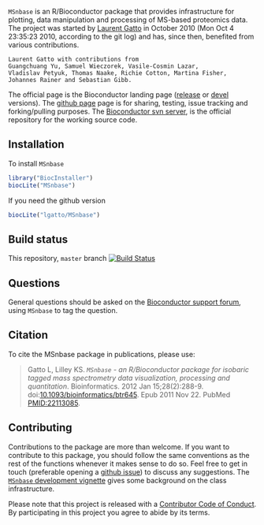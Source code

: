 

`MSnbase` is an R/Bioconductor package that provides infrastructure
for plotting, data manipulation and processing of MS-based proteomics
data. The project was started by
[Laurent Gatto](http://lgatto.github.io/) in October 2010 (Mon Oct 4
23:35:23 2010, according to the git log) and has, since then,
benefited from various contributions. 


```
Laurent Gatto with contributions from
Guangchuang Yu, Samuel Wieczorek, Vasile-Cosmin Lazar,
Vladislav Petyuk, Thomas Naake, Richie Cotton, Martina Fisher,
Johannes Rainer and Sebastian Gibb. 
```

The official page is the Bioconductor landing page
([release](http://www.bioconductor.org/packages/release/bioc/html/MSnbase.html)
or
[devel](http://www.bioconductor.org/packages/devel/bioc/html/MSnbase.html)
versions). The [github page](https://github.com/lgatto/MSnbase) page
is for sharing, testing, issue tracking and forking/pulling
purposes. The
[Bioconductor svn server](https://hedgehog.fhcrc.org/bioconductor/trunk/madman/Rpacks/),
is the official repository for the working source code.

## Installation

To install `MSnbase`


```r
library("BiocInstaller")
biocLite("MSnbase")
```

If you need the github version


```r
biocLite("lgatto/MSnbase")
```

## Build status

This repository, `master` branch
[![Build Status](https://travis-ci.org/lgatto/MSnbase.svg?branch=master)](https://travis-ci.org/lgatto/MSnbase)

## Questions

General questions should be asked on the
[Bioconductor support forum](https://support.bioconductor.org/), using
`MSnbase` to tag the question.

## Citation

To cite the MSnbase package in publications, please use:

> Gatto L, Lilley KS. *`MSnbase` - an R/Bioconductor package for
> isobaric tagged mass spectrometry data visualization, processing and
> quantitation*. Bioinformatics. 2012 Jan
> 15;28(2):288-9. doi:[10.1093/bioinformatics/btr645](http://bioinformatics.oxfordjournals.org/content/28/2/288.long). Epub
> 2011 Nov 22.  PubMed
> [PMID:22113085](http://www.ncbi.nlm.nih.gov/pubmed/22113085).


## Contributing

Contributions to the package are more than welcome. If you want to
contribute to this package, you should follow the same conventions as
the rest of the functions whenever it makes sense to do so. Feel free
to get in touch (preferable opening a
[github issue](https://github.com/lgatto/MSnbase/issues/)) to discuss
any suggestions. The
[`MSnbase` development vignette](http://bioconductor.org/packages/devel/bioc/vignettes/MSnbase/inst/doc/MSnbase-development.pdf)
gives some background on the class infrastructure.

Please note that this project is released with a
[Contributor Code of Conduct](https://github.com/lgatto/MSnbase/blob/master/CONDUCT.md). By
participating in this project you agree to abide by its terms.
